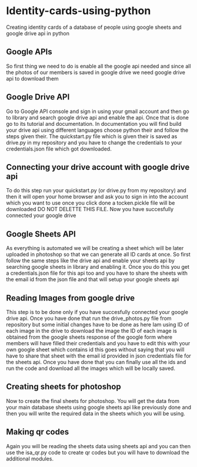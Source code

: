 # Identity-cards-using-python
Creating identity cards of a database of people using google sheets and google drive api in python
## Google APIs 
So first thing we need to do is enable all the google api needed and since all the photos of our members is saved in google drive we need google drive api to download them
## Google Drive API
Go to Google API console and sign in using your gmail account and then go to library and search google drive api and enable the api. Once that is done go to its tutorial and documentation.
In documentation you will find build your drive api using different languages choose python their and follow the steps given their.
The quickstart.py file which is given their is saved as drive.py in my repository and you have to change the credentials to your credentials.json file which got downloaded.
## Connecting your drive account with google drive api
To do this step run your quickstart.py (or drive.py from my repository) and then it will open your home browser and ask you to sign in into the account which you want to use once you click done a tocken.pickle file will be downloaded DO NOT DELETTE THIS FILE. Now you have succesfully connected your google drive
## Google Sheets API 
As everything is automated we will be creating a sheet which will be later uploaded in photoshop so that we can generate all ID cards at once.
So first follow the same steps like the drive api and enable your sheets api by searching google sheets in library and enabling it.
Once you do this you get a credentials.json file for this api too and you have to share the sheets with the email id from the json file and that will setup your google sheets api
## Reading Images from google drive 
This step is to be done only if you have succesfully connected your google drive api.
Once you have done that run the drive_photos.py file from repository but some initial changes have to be done as here Iam using ID of each image in the drive to download the image the ID of each image is obtained from the google sheets response of the google form where members will have filled their credentials and you have to edit this with your own google sheet which contains id this goes without saying that you will have to share that sheet with the email id provided in json credentials file for the sheets api.
Once you have done that you can finally use all the ids and run the code and download all the images which will be locally saved.
## Creating sheets for photoshop
Now to create the final sheets for photoshop. You will get the data from your main database sheets using google sheets api like previously done and then you will write the required data in the sheets which you will be using.
## Making qr codes
Again you will be reading the sheets data using sheets api and you can then use the isa_qr.py code to create qr codes but you will have to download the additional modules.
